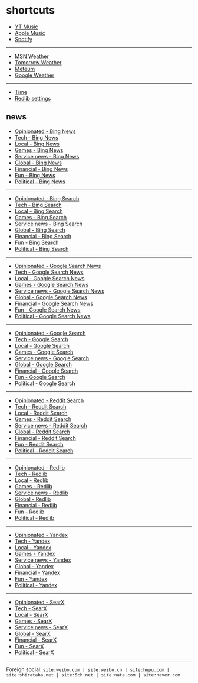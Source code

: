 # shortcuts

- [YT Music](https://music.youtube.com)
- [Apple Music](https://music.apple.com)
- [Spotify](https://open.spotify.com)

---

- [MSN Weather](https://www.msn.com/en-us/weather/maps/radar)
- [Tomorrow Weather](https://weather.tomorrow.io)
- [Meteum](https://meteum.ai/weather/search)
- [Google Weather](https://www.google.com/search?q=weather&udm=0&safe=off)

---

- [Time](https://time.is/?c=d3l1_3F_3j1_3Y1_3WXth2i2s.TAXfmrXc1Xo480Xz1Xa1Xb51ea29.4e4185.28571f.2d99db.abbd8.1bb85e.1c3b23Xw1Xv20240528Xh0Xi1XZ1XmXuXB1Xs0)
- [Redlib settings](https://redlib.catsarch.com/settings/restore/?theme=system&front_page=default&layout=card&wide=off&post_sort=top&comment_sort=top&show_nsfw=on&use_hls=off&hide_hls_notification=off&hide_awards=off&fixed_navbar=on&subscriptions=&filters=)

## news

- [Opinionated - Bing News](https://www.bing.com/news/search?q=%22best+game%22+OR+%22best+show%22+OR+%22best+movie%22+OR+%22improved+game%22+OR+%22improved+show%22+OR+%22improved+movie%22+OR+%22worst+game%22+OR+%22worst+show%22+OR+%22worst+movie%22+OR+%22disappointing+game%22+OR+%22disappointing+show%22+OR+%22disappointing+movie%22+OR+%22wired+com+review%22+OR+%22rtings+com%22+OR+%22techradar+com+reviews%22&qft=interval%3d"7")
- [Tech - Bing News](https://www.bing.com/news/search?q=msft+OR+aapl+OR+goog+OR+intc+OR+qcom+OR+%28reveal+stream%29+OR+%28reveal+livestream%29+OR+%28announcement+stream%29+OR+%28announcement+livestream%29&qft=interval%3d"7")
- [Local - Bing News](https://www.bing.com/news/search?q=%22newsinfo+inquirer+net%22+OR+%22news+abs-cbn+com+news%22+OR+%22philstar+com+nation%22+OR+%22gmanetwork+com+news+topstories%22+OR+%22sports+inquirer+net%22+OR+%22pop+inquirer+net%22&qft=interval%3d"7")
- [Games - Bing News](https://www.bing.com/news/search?qft=interval%3d"7"&q=genshin+OR+valorant+OR+%22wuthering+waves%22+OR+overwatch+OR+splitgate+OR+%28sonic+hedgehog%29+OR+%22sonic+team%22)
- [Service news - Bing News](https://www.bing.com/news/search?qft=interval%3d"7"&q=%22pc+game+pass%22+OR+%22game+pass+pc%22+OR+%22pc+gamepass%22+OR+%22gamepass+pc%22+OR+windscribe+OR+%22youtube+music%22+OR+%22youtube+premium%22+OR+%22apple+music%22+OR+firefox+OR+mozilla+OR+starlink+OR+perplexity+OR+ios+OR+%22windows+11%22+OR+%22windows+10%22)
- [Global - Bing News](https://www.bing.com/news/search?q=%22newsnationnow+com+world%22+OR+%22wsj+com+world%22+OR+%22france24+com+en+live-news%22+OR+%22csmonitor+com+world%22+OR+%22reuters+com+world%22&qft=interval%3d"7")
- [Financial - Bing News](https://www.bing.com/news/search?q=(msft+OR+aapl+OR+goog+OR+qcom+OR+ttwo+OR+intl+OR+amd+OR+arm)+("benzinga+com"+OR+"investing+com+news"+OR+"finance+yahoo+com+news"+OR+"tradingview+com+news")&qft=interval%3d"7")
- [Fun - Bing News](https://www.bing.com/news/search?qft=interval%3d"7"&q=%22caranddriver+com+news%22+OR+%22roadandtrack+com+news%22+OR+%22jalopnik+com%22+OR+%22topgear+com+ph+news%22+OR+%22soranews24+com%22+OR+%22hollywoodreporter+com+business%22+OR+%22variety+com+2024+digital%22+OR+%22variety+com+2024+biz%22)
- [Political - Bing News](https://www.bing.com/news/search?qft=interval%3d"7"&q=%28election+OR+politics+OR+nominee+OR+candidate+OR+poll+OR+debate+OR+protest%29+%28%22newsnationnow+com%22+OR+%22wsj+com%22+OR+%22france24+com+en%22+OR+%22csmonitor+com%22+OR+%22reuters+com%22+OR+%22abs-cbn+com%22+OR+%22gmanetwork+com%22+OR+%22inquirer+net%22+OR+%22benzinga+com%22+OR+%22investing+com%22+OR+%22finance+yahoo+com%22%29)
<!-- Format: - [*queryTitle* - Bing News](https://www.bing.com/news/search?qft=interval%3d"7"&q=[query]) -->

---

- [Opinionated - Bing Search](https://www.bing.com/search?q=%22best+game%22+OR+%22best+show%22+OR+%22best+movie%22+OR+%22improved+game%22+OR+%22improved+show%22+OR+%22improved+movie%22+OR+%22worst+game%22+OR+%22worst+show%22+OR+%22worst+movie%22+OR+%22disappointing+game%22+OR+%22disappointing+show%22+OR+%22disappointing+movie%22+OR+%22wired+com+review%22+OR+%22rtings+com%22+OR+%22techradar+com+reviews%22&filters=ex1%3a%22ez1%22&mkt=en-US&setlang=en-us)
- [Tech - Bing Search](https://www.bing.com/search?q=msft+OR+aapl+OR+goog+OR+intc+OR+qcom+OR+%28reveal+stream%29+OR+%28reveal+livestream%29+OR+%28announcement+stream%29+OR+%28announcement+livestream%29&filters=ex1%3a%22ez1%22&mkt=en-US&setlang=en-us)
- [Local - Bing Search](https://www.bing.com/search?q=%22newsinfo+inquirer+net%22+OR+%22news+abs-cbn+com+news%22+OR+%22philstar+com+nation%22+OR+%22gmanetwork+com+news+topstories%22+OR+%22sports+inquirer+net%22+OR+%22pop+inquirer+net%22&filters=ex1%3a%22ez1%22&mkt=en-US&setlang=en-us)
- [Games - Bing Search](https://www.bing.com/search?filters=ex1%3a%22ez1%22&mkt=en-US&setlang=en-us&q=genshin+OR+valorant+OR+%22wuthering+waves%22+OR+overwatch+OR+splitgate+OR+%28sonic+hedgehog%29+OR+%22sonic+team%22)
- [Service news - Bing Search](https://www.bing.com/search?filters=ex1%3a%22ez1%22&mkt=en-US&setlang=en-us&q=%22pc+game+pass%22+OR+%22game+pass+pc%22+OR+%22pc+gamepass%22+OR+%22gamepass+pc%22+OR+windscribe+OR+%22youtube+music%22+OR+%22youtube+premium%22+OR+%22apple+music%22+OR+firefox+OR+mozilla+OR+starlink+OR+perplexity+OR+ios+OR+%22windows+11%22+OR+%22windows+10%22)
- [Global - Bing Search](https://www.bing.com/search?q=%22newsnationnow+com+world%22+OR+%22wsj+com+world%22+OR+%22france24+com+en+live-news%22+OR+%22csmonitor+com+world%22+OR+%22reuters+com+world%22&filters=ex1%3a%22ez1%22&mkt=en-US&setlang=en-us)
- [Financial - Bing Search](https://www.bing.com/search?q=(msft+OR+aapl+OR+goog+OR+qcom+OR+ttwo+OR+intl+OR+amd+OR+arm)+("benzinga+com"+OR+"investing+com+news"+OR+"finance+yahoo+com+news"+OR+"tradingview+com+news")&filters=ex1%3a%22ez1%22&mkt=en-US&setlang=en-us)
- [Fun - Bing Search](https://www.bing.com/search?filters=ex1%3a%22ez1%22&mkt=en-US&setlang=en-us&q=%22caranddriver+com+news%22+OR+%22roadandtrack+com+news%22+OR+%22jalopnik+com%22+OR+%22topgear+com+ph+news%22+OR+%22soranews24+com%22+OR+%22hollywoodreporter+com+business%22+OR+%22variety+com+2024+digital%22+OR+%22variety+com+2024+biz%22)
- [Political - Bing Search](https://www.bing.com/search?filters=ex1%3a%22ez1%22&mkt=en-US&setlang=en-us&q=%28election+OR+politics+OR+nominee+OR+candidate+OR+poll+OR+debate+OR+protest%29+%28%22newsnationnow+com%22+OR+%22wsj+com%22+OR+%22france24+com+en%22+OR+%22csmonitor+com%22+OR+%22reuters+com%22+OR+%22abs-cbn+com%22+OR+%22gmanetwork+com%22+OR+%22inquirer+net%22+OR+%22benzinga+com%22+OR+%22investing+com%22+OR+%22finance+yahoo+com%22%29)
<!-- Format: - [*queryTitle* - Bing Search](https://www.bing.com/search?filters=ex1%3a%22ez1%22&mkt=en-US&setlang=en-us&q=[query]) -->

---

- [Opinionated - Google Search News](https://www.google.com/search?safe=off&tbs=qdr:d&tbm=nws&nfpr=1&q=%22best+game%22+OR+%22best+show%22+OR+%22best+movie%22+OR+%22improved+game%22+OR+%22improved+show%22+OR+%22improved+movie%22+OR+%22worst+game%22+OR+%22worst+show%22+OR+%22worst+movie%22+OR+%22disappointing+game%22+OR+%22disappointing+show%22+OR+%22disappointing+movie%22+OR+%22wired+com+review%22+OR+%22rtings+com%22+OR+%22techradar+com+reviews%22)
- [Tech - Google Search News](https://www.google.com/search?safe=off&tbs=qdr:d&tbm=nws&nfpr=1&lr=lang_en&q=msft+OR+aapl+OR+goog+OR+intc+OR+qcom+OR+%28reveal+stream%29+OR+%28reveal+livestream%29+OR+%28announcement+stream%29+OR+%28announcement+livestream%29)
- [Local - Google Search News](https://www.google.com/search?safe=off&tbs=qdr:d&tbm=nws&nfpr=1&q=%22newsinfo+inquirer+net%22+OR+%22news+abs-cbn+com+news%22+OR+%22philstar+com+nation%22+OR+%22gmanetwork+com+news+topstories%22+OR+%22sports+inquirer+net%22+OR+%22pop+inquirer+net%22)
- [Games - Google Search News](https://www.google.com/search?safe=off&tbs=qdr:d&tbm=nws&nfpr=1&lr=lang_en&q=genshin+OR+valorant+OR+%22wuthering+waves%22+OR+overwatch+OR+splitgate+OR+%28sonic+hedgehog%29+OR+%22sonic+team%22)
- [Service news - Google Search News](https://www.google.com/search?safe=off&tbs=qdr:d&tbm=nws&nfpr=1&lr=lang_en&q=%22pc+game+pass%22+OR+%22game+pass+pc%22+OR+%22pc+gamepass%22+OR+%22gamepass+pc%22+OR+windscribe+OR+%22youtube+music%22+OR+%22youtube+premium%22+OR+%22apple+music%22+OR+firefox+OR+mozilla+OR+starlink+OR+perplexity+OR+ios+OR+%22windows+11%22+OR+%22windows+10%22)
- [Global - Google Search News](https://www.google.com/search?safe=off&tbs=qdr:d&tbm=nws&nfpr=1&q=%22newsnationnow+com+world%22+OR+%22wsj+com+world%22+OR+%22france24+com+en+live-news%22+OR+%22csmonitor+com+world%22+OR+%22reuters+com+world%22)
- [Financial - Google Search News](https://www.google.com/search?safe=off&tbs=qdr:d&tbm=nws&nfpr=1&q=(msft+OR+aapl+OR+goog+OR+qcom+OR+ttwo+OR+intl+OR+amd+OR+arm)+("benzinga+com"+OR+"investing+com+news"+OR+"finance+yahoo+com+news"+OR+"tradingview+com+news"))
- [Fun - Google Search News](https://www.google.com/search?safe=off&tbs=qdr:d&tbm=nws&nfpr=1&q=%22caranddriver+com+news%22+OR+%22roadandtrack+com+news%22+OR+%22jalopnik+com%22+OR+%22topgear+com+ph+news%22+OR+%22soranews24+com%22+OR+%22hollywoodreporter+com+business%22+OR+%22variety+com+2024+digital%22+OR+%22variety+com+2024+biz%22)
- [Political - Google Search News](https://www.google.com/search?safe=off&tbs=qdr:d&tbm=nws&nfpr=1&q=%28election+OR+politics+OR+nominee+OR+candidate+OR+poll+OR+debate+OR+protest%29+%28%22newsnationnow+com%22+OR+%22wsj+com%22+OR+%22france24+com+en%22+OR+%22csmonitor+com%22+OR+%22reuters+com%22+OR+%22abs-cbn+com%22+OR+%22gmanetwork+com%22+OR+%22inquirer+net%22+OR+%22benzinga+com%22+OR+%22investing+com%22+OR+%22finance+yahoo+com%22%29)
<!-- Format: - [*queryTitle* - Google Search News](https://www.google.com/search?safe=off&tbs=qdr:d&tbm=nws&nfpr=1&lr=lang_en&q=[query]) -->

---

- [Opinionated - Google Search](https://www.google.com/search?tbs=qdr:d&safe=off&filter=0&nfpr=1&start=10&q=%22best+game%22+OR+%22best+show%22+OR+%22best+movie%22+OR+%22improved+game%22+OR+%22improved+show%22+OR+%22improved+movie%22+OR+%22worst+game%22+OR+%22worst+show%22+OR+%22worst+movie%22+OR+%22disappointing+game%22+OR+%22disappointing+show%22+OR+%22disappointing+movie%22+OR+%22wired+com+review%22+OR+%22rtings+com%22+OR+%22techradar+com+reviews%22)
- [Tech - Google Search](https://www.google.com/search?tbs=qdr:d&safe=off&filter=0&nfpr=1&start=10&lr=lang_en&q=msft+OR+aapl+OR+goog+OR+intc+OR+qcom+OR+%28reveal+stream%29+OR+%28reveal+livestream%29+OR+%28announcement+stream%29+OR+%28announcement+livestream%29)
- [Local - Google Search](https://www.google.com/search?tbs=qdr:d&safe=off&filter=0&nfpr=1&start=10&lr=lang_en&q=%22newsinfo+inquirer+net%22+OR+%22news+abs-cbn+com+news%22+OR+%22philstar+com+nation%22+OR+%22gmanetwork+com+news+topstories%22+OR+%22sports+inquirer+net%22+OR+%22pop+inquirer+net%22)
- [Games - Google Search](https://www.google.com/search?tbs=qdr:d&safe=off&filter=0&nfpr=1&start=10&lr=lang_en&q=genshin+OR+valorant+OR+%22wuthering+waves%22+OR+overwatch+OR+splitgate+OR+%28sonic+hedgehog%29+OR+%22sonic+team%22)
- [Service news - Google Search](https://www.google.com/search?tbs=qdr:d&safe=off&filter=0&nfpr=1&start=10&q=%22pc+game+pass%22+OR+%22game+pass+pc%22+OR+%22pc+gamepass%22+OR+%22gamepass+pc%22+OR+windscribe+OR+%22youtube+music%22+OR+%22youtube+premium%22+OR+%22apple+music%22+OR+firefox+OR+mozilla+OR+starlink+OR+perplexity+OR+ios+OR+%22windows+11%22+OR+%22windows+10%22)
- [Global - Google Search](https://www.google.com/search?tbs=qdr:d&safe=off&filter=0&nfpr=1&start=10&lr=lang_en&q=%22newsnationnow+com+world%22+OR+%22wsj+com+world%22+OR+%22france24+com+en+live-news%22+OR+%22csmonitor+com+world%22+OR+%22reuters+com+world%22)
- [Financial - Google Search](https://www.google.com/search?tbs=qdr:d&safe=off&filter=0&nfpr=1&start=10&q=(msft+OR+aapl+OR+goog+OR+qcom+OR+ttwo+OR+intl+OR+amd+OR+arm)+("benzinga+com"+OR+"investing+com+news"+OR+"finance+yahoo+com+news"+OR+"tradingview+com+news"))
- [Fun - Google Search](https://www.google.com/search?tbs=qdr:d&safe=off&filter=0&nfpr=1&start=10&q=%22caranddriver+com+news%22+OR+%22roadandtrack+com+news%22+OR+%22jalopnik+com%22+OR+%22topgear+com+ph+news%22+OR+%22soranews24+com%22+OR+%22hollywoodreporter+com+business%22+OR+%22variety+com+2024+digital%22+OR+%22variety+com+2024+biz%22)
- [Political - Google Search](https://www.google.com/search?tbs=qdr:d&safe=off&filter=0&nfpr=1&start=10&q=%28election+OR+politics+OR+nominee+OR+candidate+OR+poll+OR+debate+OR+protest%29+%28%22newsnationnow+com%22+OR+%22wsj+com%22+OR+%22france24+com+en%22+OR+%22csmonitor+com%22+OR+%22reuters+com%22+OR+%22abs-cbn+com%22+OR+%22gmanetwork+com%22+OR+%22inquirer+net%22+OR+%22benzinga+com%22+OR+%22investing+com%22+OR+%22finance+yahoo+com%22%29)
<!-- Format: - [*queryTitle* - Google Search](https://www.google.com/search?tbs=qdr:d&safe=off&filter=0&nfpr=1&start=10&lr=lang_en&q=[query]) -->

---

- [Opinionated - Reddit Search](https://www.reddit.com/search/?sort=top&t=day&q=%22best+game%22+OR+%22best+show%22+OR+%22best+movie%22+OR+%22improved+game%22+OR+%22improved+show%22+OR+%22improved+movie%22+OR+%22worst+game%22+OR+%22worst+show%22+OR+%22worst+movie%22+OR+%22disappointing+game%22+OR+%22disappointing+show%22+OR+%22disappointing+movie%22+OR+%22wired+com+review%22+OR+%22rtings+com%22+OR+%22techradar+com+reviews%22)
- [Tech - Reddit Search](https://www.reddit.com/search/?sort=top&t=day&q=msft+OR+aapl+OR+goog+OR+intc+OR+qcom+OR+%28reveal+stream%29+OR+%28reveal+livestream%29+OR+%28announcement+stream%29+OR+%28announcement+livestream%29)
- [Local - Reddit Search](https://www.reddit.com/search/?sort=top&t=day&q=%22newsinfo+inquirer+net%22+OR+%22news+abs-cbn+com+news%22+OR+%22philstar+com+nation%22+OR+%22gmanetwork+com+news+topstories%22+OR+%22sports+inquirer+net%22+OR+%22pop+inquirer+net%22)
- [Games - Reddit Search](https://www.reddit.com/search/?sort=top&t=day&q=genshin+OR+valorant+OR+%22wuthering+waves%22+OR+overwatch+OR+splitgate+OR+%28sonic+hedgehog%29+OR+%22sonic+team%22)
- [Service news - Reddit Search](https://www.reddit.com/search/?sort=top&t=day&q=%22pc+game+pass%22+OR+%22game+pass+pc%22+OR+%22pc+gamepass%22+OR+%22gamepass+pc%22+OR+windscribe+OR+%22youtube+music%22+OR+%22youtube+premium%22+OR+%22apple+music%22+OR+firefox+OR+mozilla+OR+starlink+OR+perplexity+OR+ios+OR+%22windows+11%22+OR+%22windows+10%22)
- [Global - Reddit Search](https://www.reddit.com/search/?sort=top&t=day&q=%22newsnationnow+com+world%22+OR+%22wsj+com+world%22+OR+%22france24+com+en+live-news%22+OR+%22csmonitor+com+world%22+OR+%22reuters+com+world%22)
- [Financial - Reddit Search](https://www.reddit.com/search/?sort=top&t=day&q=(msft+OR+aapl+OR+goog+OR+qcom+OR+ttwo+OR+intl+OR+amd+OR+arm)+("benzinga+com"+OR+"investing+com+news"+OR+"finance+yahoo+com+news"+OR+"tradingview+com+news"))
- [Fun - Reddit Search](https://www.reddit.com/search/?sort=top&t=day&q=%22caranddriver+com+news%22+OR+%22roadandtrack+com+news%22+OR+%22jalopnik+com%22+OR+%22topgear+com+ph+news%22+OR+%22soranews24+com%22+OR+%22hollywoodreporter+com+business%22+OR+%22variety+com+2024+digital%22+OR+%22variety+com+2024+biz%22)
- [Political - Reddit Search](https://www.reddit.com/search/?sort=top&t=day&q=%28election+OR+politics+OR+nominee+OR+candidate+OR+poll+OR+debate+OR+protest%29+%28%22newsnationnow+com%22+OR+%22wsj+com%22+OR+%22france24+com+en%22+OR+%22csmonitor+com%22+OR+%22reuters+com%22+OR+%22abs-cbn+com%22+OR+%22gmanetwork+com%22+OR+%22inquirer+net%22+OR+%22benzinga+com%22+OR+%22investing+com%22+OR+%22finance+yahoo+com%22%29)
<!-- Format: - [*queryTitle* - Reddit Search](https://www.reddit.com/search/?sort=top&t=day&q=[query]) -->

---

- [Opinionated - Redlib](https://redlib.catsarch.com/search?sort=top&t=day&q=%22best+game%22+OR+%22best+show%22+OR+%22best+movie%22+OR+%22improved+game%22+OR+%22improved+show%22+OR+%22improved+movie%22+OR+%22worst+game%22+OR+%22worst+show%22+OR+%22worst+movie%22+OR+%22disappointing+game%22+OR+%22disappointing+show%22+OR+%22disappointing+movie%22+OR+%22wired+com+review%22+OR+%22rtings+com%22+OR+%22techradar+com+reviews%22)
- [Tech - Redlib](https://redlib.catsarch.com/search?sort=top&t=day&q=msft+OR+aapl+OR+goog+OR+intc+OR+qcom+OR+%28reveal+stream%29+OR+%28reveal+livestream%29+OR+%28announcement+stream%29+OR+%28announcement+livestream%29)
- [Local - Redlib](https://redlib.catsarch.com/search?sort=top&t=day&q=%22newsinfo+inquirer+net%22+OR+%22news+abs-cbn+com+news%22+OR+%22philstar+com+nation%22+OR+%22gmanetwork+com+news+topstories%22+OR+%22sports+inquirer+net%22+OR+%22pop+inquirer+net%22)
- [Games - Redlib](https://redlib.catsarch.com/search?sort=top&t=day&q=genshin+OR+valorant+OR+%22wuthering+waves%22+OR+overwatch+OR+splitgate+OR+%28sonic+hedgehog%29+OR+%22sonic+team%22)
- [Service news - Redlib](https://redlib.catsarch.com/search?sort=top&t=day&q=%22pc+game+pass%22+OR+%22game+pass+pc%22+OR+%22pc+gamepass%22+OR+%22gamepass+pc%22+OR+windscribe+OR+%22youtube+music%22+OR+%22youtube+premium%22+OR+%22apple+music%22+OR+firefox+OR+mozilla+OR+starlink+OR+perplexity+OR+ios+OR+%22windows+11%22+OR+%22windows+10%22)
- [Global - Redlib](https://redlib.catsarch.com/search?sort=top&t=day&q=%22newsnationnow+com+world%22+OR+%22wsj+com+world%22+OR+%22france24+com+en+live-news%22+OR+%22csmonitor+com+world%22+OR+%22reuters+com+world%22)
- [Financial - Redlib](https://redlib.catsarch.com/search?sort=top&t=day&q=(msft+OR+aapl+OR+goog+OR+qcom+OR+ttwo+OR+intl+OR+amd+OR+arm)+("benzinga+com"+OR+"investing+com+news"+OR+"finance+yahoo+com+news"+OR+"tradingview+com+news"))
- [Fun - Redlib](https://redlib.catsarch.com/search?sort=top&t=day&q=%22caranddriver+com+news%22+OR+%22roadandtrack+com+news%22+OR+%22jalopnik+com%22+OR+%22topgear+com+ph+news%22+OR+%22soranews24+com%22+OR+%22hollywoodreporter+com+business%22+OR+%22variety+com+2024+digital%22+OR+%22variety+com+2024+biz%22)
- [Political - Redlib](https://redlib.catsarch.com/search?sort=top&t=day&q=%28election+OR+politics+OR+nominee+OR+candidate+OR+poll+OR+debate+OR+protest%29+%28%22newsnationnow+com%22+OR+%22wsj+com%22+OR+%22france24+com+en%22+OR+%22csmonitor+com%22+OR+%22reuters+com%22+OR+%22abs-cbn+com%22+OR+%22gmanetwork+com%22+OR+%22inquirer+net%22+OR+%22benzinga+com%22+OR+%22investing+com%22+OR+%22finance+yahoo+com%22%29)
<!-- Format: - [*queryTitle* - Redlib](https://redlib.catsarch.com/search?sort=top&t=day&q=[query]) -->

---

- [Opinionated - Yandex](https://yandex.com/search/?text=%22best+game%22+OR+%22best+show%22+OR+%22best+movie%22+OR+%22improved+game%22+OR+%22improved+show%22+OR+%22improved+movie%22+OR+%22worst+game%22+OR+%22worst+show%22+OR+%22worst+movie%22+OR+%22disappointing+game%22+OR+%22disappointing+show%22+OR+%22disappointing+movie%22+OR+%22wired+com+review%22+OR+%22rtings+com%22+OR+%22techradar+com+reviews%22&within=77&noreask=1)
- [Tech - Yandex](https://yandex.com/search/?text=msft+OR+aapl+OR+goog+OR+intc+OR+qcom+OR+%28reveal+stream%29+OR+%28reveal+livestream%29+OR+%28announcement+stream%29+OR+%28announcement+livestream%29&within=77&noreask=1)
- [Local - Yandex](https://yandex.com/search/?text=%22newsinfo+inquirer+net%22+OR+%22news+abs-cbn+com+news%22+OR+%22philstar+com+nation%22+OR+%22gmanetwork+com+news+topstories%22+OR+%22sports+inquirer+net%22+OR+%22pop+inquirer+net%22&within=77&noreask=1)
- [Games - Yandex](https://yandex.com/search/?within=77&noreask=1&text=genshin+OR+valorant+OR+%22wuthering+waves%22+OR+overwatch+OR+splitgate+OR+%28sonic+hedgehog%29+OR+%22sonic+team%22)
- [Service news - Yandex](https://yandex.com/search/?within=77&noreask=1&text=%22pc+game+pass%22+OR+%22game+pass+pc%22+OR+%22pc+gamepass%22+OR+%22gamepass+pc%22+OR+windscribe+OR+%22youtube+music%22+OR+%22youtube+premium%22+OR+%22apple+music%22+OR+firefox+OR+mozilla+OR+starlink+OR+perplexity+OR+ios+OR+%22windows+11%22+OR+%22windows+10%22)
- [Global - Yandex](https://yandex.com/search/?text=%22newsnationnow+com+world%22+OR+%22wsj+com+world%22+OR+%22france24+com+en+live-news%22+OR+%22csmonitor+com+world%22+OR+%22reuters+com+world%22&within=77&noreask=1)
- [Financial - Yandex](https://yandex.com/search/?text=(msft+OR+aapl+OR+goog+OR+qcom+OR+ttwo+OR+intl+OR+amd+OR+arm)+("benzinga+com"+OR+"investing+com+news"+OR+"finance+yahoo+com+news"+OR+"tradingview+com+news")&within=77&noreask=1)
- [Fun - Yandex](https://yandex.com/search/?within=77&noreask=1&text=%22caranddriver+com+news%22+OR+%22roadandtrack+com+news%22+OR+%22jalopnik+com%22+OR+%22topgear+com+ph+news%22+OR+%22soranews24+com%22+OR+%22hollywoodreporter+com+business%22+OR+%22variety+com+2024+digital%22+OR+%22variety+com+2024+biz%22)
- [Political - Yandex](https://yandex.com/search/?within=77&noreask=1&text=%28election+OR+politics+OR+nominee+OR+candidate+OR+poll+OR+debate+OR+protest%29+%28%22newsnationnow+com%22+OR+%22wsj+com%22+OR+%22france24+com+en%22+OR+%22csmonitor+com%22+OR+%22reuters+com%22+OR+%22abs-cbn+com%22+OR+%22gmanetwork+com%22+OR+%22inquirer+net%22+OR+%22benzinga+com%22+OR+%22investing+com%22+OR+%22finance+yahoo+com%22%29)
<!-- Format: - [*queryTitle* - Yandex](https://yandex.com/search/?within=77&noreask=1&text=[query]) -->

---

- [Opinionated - SearX](https://searx.tiekoetter.com/search?language=en-US&time_range=day&safesearch=0&pageno=2&q=%22best+game%22+OR+%22best+show%22+OR+%22best+movie%22+OR+%22improved+game%22+OR+%22improved+show%22+OR+%22improved+movie%22+OR+%22worst+game%22+OR+%22worst+show%22+OR+%22worst+movie%22+OR+%22disappointing+game%22+OR+%22disappointing+show%22+OR+%22disappointing+movie%22+OR+%22wired+com+review%22+OR+%22rtings+com%22+OR+%22techradar+com+reviews%22)
- [Tech - SearX](https://searx.tiekoetter.com/search?language=en-US&time_range=day&safesearch=0&pageno=2&q=msft+OR+aapl+OR+goog+OR+intc+OR+qcom+OR+%28reveal+stream%29+OR+%28reveal+livestream%29+OR+%28announcement+stream%29+OR+%28announcement+livestream%29)
- [Local - SearX](https://searx.tiekoetter.com/search?language=en-US&time_range=day&safesearch=0&pageno=2&q=%22newsinfo+inquirer+net%22+OR+%22news+abs-cbn+com+news%22+OR+%22philstar+com+nation%22+OR+%22gmanetwork+com+news+topstories%22+OR+%22sports+inquirer+net%22+OR+%22pop+inquirer+net%22)
- [Games - SearX](https://searx.tiekoetter.com/search?language=en-US&time_range=day&safesearch=0&pageno=2&q=genshin+OR+valorant+OR+%22wuthering+waves%22+OR+overwatch+OR+splitgate+OR+%28sonic+hedgehog%29+OR+%22sonic+team%22)
- [Service news - SearX](https://searx.tiekoetter.com/search?language=en-US&time_range=day&safesearch=0&pageno=2&q=%22pc+game+pass%22+OR+%22game+pass+pc%22+OR+%22pc+gamepass%22+OR+%22gamepass+pc%22+OR+windscribe+OR+%22youtube+music%22+OR+%22youtube+premium%22+OR+%22apple+music%22+OR+firefox+OR+mozilla+OR+starlink+OR+perplexity+OR+ios+OR+%22windows+11%22+OR+%22windows+10%22)
- [Global - SearX](https://searx.tiekoetter.com/search?language=en-US&time_range=day&safesearch=0&pageno=2&q=%22newsnationnow+com+world%22+OR+%22wsj+com+world%22+OR+%22france24+com+en+live-news%22+OR+%22csmonitor+com+world%22+OR+%22reuters+com+world%22)
- [Financial - SearX](https://searx.tiekoetter.com/search?language=en-US&time_range=day&safesearch=0&pageno=2&q=(msft+OR+aapl+OR+goog+OR+qcom+OR+ttwo+OR+intl+OR+amd+OR+arm)+("benzinga+com"+OR+"investing+com+news"+OR+"finance+yahoo+com+news"+OR+"tradingview+com+news"))
- [Fun - SearX](https://searx.tiekoetter.com/search?language=en-US&time_range=day&safesearch=0&pageno=2&q=%22caranddriver+com+news%22+OR+%22roadandtrack+com+news%22+OR+%22jalopnik+com%22+OR+%22topgear+com+ph+news%22+OR+%22soranews24+com%22+OR+%22hollywoodreporter+com+business%22+OR+%22variety+com+2024+digital%22+OR+%22variety+com+2024+biz%22)
- [Political - SearX](https://searx.tiekoetter.com/search?language=en-US&time_range=day&safesearch=0&pageno=2&q=%28election+OR+politics+OR+nominee+OR+candidate+OR+poll+OR+debate+OR+protest%29+%28%22newsnationnow+com%22+OR+%22wsj+com%22+OR+%22france24+com+en%22+OR+%22csmonitor+com%22+OR+%22reuters+com%22+OR+%22abs-cbn+com%22+OR+%22gmanetwork+com%22+OR+%22inquirer+net%22+OR+%22benzinga+com%22+OR+%22investing+com%22+OR+%22finance+yahoo+com%22%29)
<!-- Format: - [*queryTitle* - SearX](https://searx.tiekoetter.com/search?language=en-US&time_range=day&safesearch=0&pageno=2&q=[query]) -->

<!-- --- -->

<!-- - [*queryTitle* - Brave Search](https://search.brave.com/search?tf=pd&q=[query]) -->
<!-- - [*queryTitle* - swisscows.com](https://swisscows.com/en/web?freshness=Day&query[query]) -->
<!-- [*queryTitle* - Baidu](https://www.baidu.com/s?gpc=stf%3D1720245017%2C1720331417%7Cstftype%3D1&wd=[query]) -->
<!-- Format: - [*queryTitle* - You.com](https://you.com/search?q=[query]) -->
<!-- Format: - [*queryTitle* - DuckDuckGo](https://duckduckgo.com/?df=d&assist=true&q=[query]) -->
<!-- Format: - [*queryTitle* - Ecosia](https://www.ecosia.org/search?freshness=day&q=[query]) -->

<!-- --- -->

---

Foreign social: `site:weibo.com | site:weibo.cn | site:hupu.com | site:shirataba.net | site:5ch.net | site:nate.com | site:naver.com`
